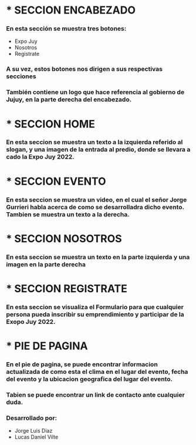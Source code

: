 <!--  SECCION DE ENCABEZADO -->
# * SECCION  ENCABEZADO
### En esta sección se muestra tres botones:
- Expo Juy
- Nosotros
- Registrate
### A su vez, estos botones nos dirigen a sus respectivas secciones
### También contiene un logo que hace referencia al gobierno de Jujuy, en la parte derecha del encabezado.

# * SECCION HOME
### En esta seccion se muestra un texto a la izquierda referido al slogan, y una imagen de la entrada al predio, donde se llevara a cado la Expo Juy 2022.

 # * SECCION EVENTO
### En esta seccion se muestra un video, en el cual el señor Jorge Gurrieri habla acerca de como se desarrolladra dicho evento. Tambien se muestra un texto a la derecha.  


 # * SECCION NOSOTROS
 ### En esta seccion se muestra un texto en la parte izquierda y una imagen en la parte derecha

 # * SECCION REGISTRATE
 ### En esta seccion se visualiza el Formulario para que cualquier persona pueda inscribir su emprendimiento y participar de la Exopo Juy 2022.

 # * PIE DE PAGINA
 ### En el pie de pagina, se puede encontrar informacion actualizada de como esta el clima en el lugar del evento, fecha del evento y la ubicacion geografica del lugar del evento. 
 ### Tabien se puede encontrar un link de contacto ante cualquier duda.

 ### Desarrollado por:
 - Jorge Luis Diaz
 - Lucas Daniel Vilte

